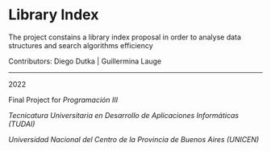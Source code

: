 # Library Index 


The project constains a library index proposal in order to analyse data structures and search algorithms efficiency


Contributors: Diego Dutka  |  Guillermina Lauge



-----------------------------------------
2022

Final Project for
*Programación III* 

*Tecnicatura Universitaria en Desarrollo de Aplicaciones Informáticas (TUDAI)*

*Universidad Nacional del Centro de la Provincia de Buenos Aires (UNICEN)* 

